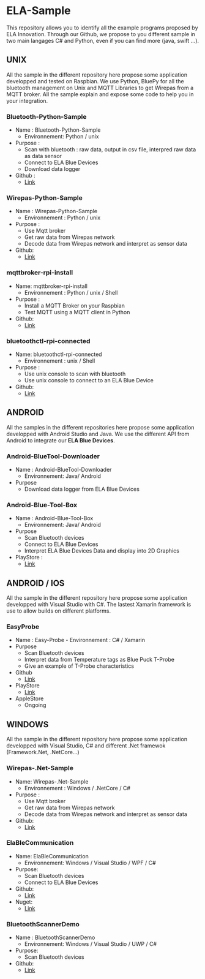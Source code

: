 # ELA-Sample
This repository allows you to identify all the example programs proposed by ELA Innovation. Through our Github, we propose to you different sample in two main langages C# and Python, even if you can find more (java, swift ...).

## UNIX
All the sample in the different repository here propose some application developped and tested on Raspbian. We use Python, BluePy for all the bluetooth management on Unix and MQTT Libraries to get Wirepas from a MQTT broker. All the sample explain and expose some code to help you in your integration.

### Bluetooth-Python-Sample
- Name : Bluetooth-Python-Sample
    - Environnement: Python / unix
- Purpose :
    - Scan with bluetooth : raw data, output in csv file, interpred raw data as data sensor
    -	Connect to ELA Blue Devices
    -	Download data logger
-	Github : 
    -	[Link](https://github.com/elaInnovation/Bluetooth-Python-Sample)

### Wirepas-Python-Sample
-	Name : Wirepas-Python-Sample
    -	Environnement : Python / unix
-	Purpose :
    -	Use Mqtt broker
    -	Get raw data from Wirepas network
    -	Decode data from Wirepas network and interpret as sensor data
-	Github:
    -	[Link](https://github.com/elaInnovation/Wirepas-Python-sample)

### mqttbroker-rpi-install
-	Name: mqttbroker-rpi-install
    -	Environnement : Python / unix / Shell
-	Purpose :
    -	Install a MQTT Broker on your Raspbian
    -	Test MQTT using a MQTT client in Python
-	Github:
    -	[Link](https://github.com/elaInnovation/mqttbroker-rpi-install)

### bluetoothctl-rpi-connected
-	Name: bluetoothctl-rpi-connected
    -	Environnement : unix / Shell
-	Purpose :
    -	Use unix console to scan with bluetooth
    -	Use unix console to connect to an ELA Blue Device
-	Github:
    -	[Link](https://github.com/elaInnovation/bluetoothctl-rpi-connected)

## ANDROID
All the samples in the different repositories here propose some application developped with Android Studio and Java. We use the different API from Android to integrate our **ELA Blue Devices**. 


### Android-BlueTool-Downloader
-	Name : Android-BlueTool-Downloader
    -	Environnement: Java/ Android
-	Purpose
    -	Download data logger from ELA Blue Devices

### Android-Blue-Tool-Box
-	Name : Android-Blue-Tool-Box
    -	Environnement: Java/ Android
-	Purpose
    -	Scan Bluetooth devices
    -	Connect to ELA Blue Devices
    -	Interpret ELA Blue Devices Data and display into 2D Graphics
-	PlayStore :
    -	[Link](https://play.google.com/store/apps/details?id=com.ela.deviceadvertisingmobile)

## ANDROID / IOS
All the sample in the different repository here propose some application developped with Visual Studio with C#. The lastest Xamarin framework is use to allow builds on different platforms.

### EasyProbe
-   Name : Easy-Probe
        - Environnement : C# / Xamarin
-   Purpose
       - Scan Bluetooth devices 
       - Interpret data from Temperature tags as Blue Puck T-Probe    
       - Give an example of T-Probe characteristics
-   Github
       - [Link](https://github.com/elaInnovation/EasyProbe)
-   PlayStore
       - [Link](https://play.google.com/store/apps/details?id=com.ela.innovation.easyprobe)
-   AppleStore
       - Ongoing

## WINDOWS
All the sample in the different repository here propose some application developped with Visual Studio, C# and different .Net framewok (Framework.Net, .NetCore...)

### Wirepas-.Net-Sample
-	Name: Wirepas-.Net-Sample
    -	Environnement : Windows / .NetCore / C#
-	Purpose :
    -	Use Mqtt broker
    -	Get raw data from Wirepas network
    -	Decode data from Wirepas network and interpret as sensor data
-	Github:
    -	[Link](https://github.com/elaInnovation/Wirepas-.Net-Sample)

### ElaBleCommunication
-	Name: ElaBleCommunication
    -	Environnement: Windows / Visual Studio / WPF / C#
-	Purpose: 
    -	Scan Bluetooth devices
    -	Connect to ELA Blue Devices
-	Github:
    -	[Link](https://github.com/elaInnovation/ElaBleCommunication)
-	Nuget:
    -	[Link](https://www.nuget.org/packages/ElaBleCommunication/)

### BluetoothScannerDemo
-	Name : BluetoothScannerDemo
    -	Environnement: Windows / Visual Studio / UWP / C#
-	Purpose: 
    -	Scan Bluetooth devices
-	Github:
    -	[Link](https://github.com/elaInnovation/BleutoothScannerDemo)



